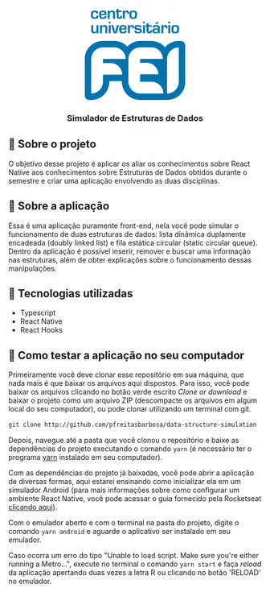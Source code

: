 <p align="center">
  <img alt="FEI" src="https://raw.githubusercontent.com/pfreitasbarbosa/mobilefei-todolist/master/.github/feilogo.png" />
</p>

<h3 align="center">
  Simulador de Estruturas de Dados
</h3>

## :rocket: Sobre o projeto
O objetivo desse projeto é aplicar os aliar os conhecimentos sobre React Native aos conhecimentos sobre Estruturas de Dados obtidos durante o semestre e criar uma aplicação envolvendo as duas disciplinas.

## :memo: Sobre a aplicação
Essa é uma aplicação puramente front-end, nela você pode simular o funcionamento de duas estruturas de dados: lista dinâmica duplamente encadeada (doubly linked list) e fila estática circular (static circular queue). Dentro da aplicação é possível inserir, remover e buscar uma informação nas estruturas, além de obter explicações sobre o funcionamento dessas manipulações.

## :hammer: Tecnologias utilizadas
- Typescript
- React Native
- React Hooks

## :wrench: Como testar a aplicação no seu computador
Primeiramente você deve clonar esse repositório em sua máquina, que nada mais é que baixar os arquivos aqui dispostos. Para isso, você pode baixar os arquivos clicando no botão verde escrito <em>Clone or download</em> e baixar o projeto como um arquivo ZIP (descompacte os arquivos em algum local do seu computador), ou pode clonar utilizando um terminal com git.

```bash
git clone http://github.com/pfreitasbarbosa/data-structure-simulation
```

Depois, navegue até a pasta que você clonou o repositório e baixe as dependências do projeto executando o comando `yarn` (é necessário ter o programa [yarn](https://classic.yarnpkg.com/pt-BR/docs/install/) instalado em seu computador).

Com as dependências do projeto já baixadas, você pode abrir a aplicação de diversas formas, aqui estarei ensinando como inicializar ela em um simulador Android (para mais informações sobre como configurar um ambiente React Native, você pode acessar o guia fornecido pela Rocketseat [clicando aqui](https://react-native.rocketseat.dev/)).

Com o emulador aberto e com o terminal na pasta do projeto, digite o comando `yarn android` e aguarde o aplicativo ser instalado em seu emulador.

Caso ocorra um erro do tipo "Unable to load script. Make sure you're either running a Metro...", execute no terminal o comando `yarn start` e faça <em>reload</em> da aplicação apertando duas vezes a letra R ou clicando no botão 'RELOAD' no emulador.
